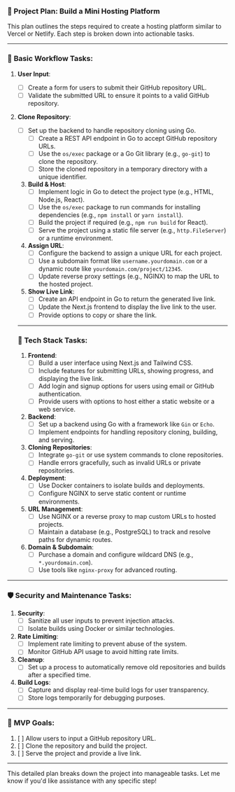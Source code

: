 ### 🚀 Project Plan: Build a Mini Hosting Platform

This plan outlines the steps required to create a hosting platform similar to Vercel or Netlify. Each step is broken down into actionable tasks.

---

### 🧠 **Basic Workflow Tasks:**

1. **User Input**:
    - [ ] Create a form for users to submit their GitHub repository URL.
    - [ ] Validate the submitted URL to ensure it points to a valid GitHub repository.

2. **Clone Repository**:
    - [ ] Set up the backend to handle repository cloning using Go.
        - [ ] Create a REST API endpoint in Go to accept GitHub repository URLs.
        - [ ] Use the `os/exec` package or a Go Git library (e.g., `go-git`) to clone the repository.
        - [ ] Store the cloned repository in a temporary directory with a unique identifier.

    3. **Build & Host**:
        - [ ] Implement logic in Go to detect the project type (e.g., HTML, Node.js, React).
        - [ ] Use the `os/exec` package to run commands for installing dependencies (e.g., `npm install` or `yarn install`).
        - [ ] Build the project if required (e.g., `npm run build` for React).
        - [ ] Serve the project using a static file server (e.g., `http.FileServer`) or a runtime environment.

    4. **Assign URL**:
        - [ ] Configure the backend to assign a unique URL for each project.
        - [ ] Use a subdomain format like `username.yourdomain.com` or a dynamic route like `yourdomain.com/project/12345`.
        - [ ] Update reverse proxy settings (e.g., NGINX) to map the URL to the hosted project.

    5. **Show Live Link**:
        - [ ] Create an API endpoint in Go to return the generated live link.
        - [ ] Update the Next.js frontend to display the live link to the user.
        - [ ] Provide options to copy or share the link.

    --- 

    ### 🔧 **Tech Stack Tasks**:

    1. **Frontend**:
        - [ ] Build a user interface using Next.js and Tailwind CSS.
        - [ ] Include features for submitting URLs, showing progress, and displaying the live link.
        - [ ] Add login and signup options for users using email or GitHub authentication.
        - [ ] Provide users with options to host either a static website or a web service.

    2. **Backend**:
        - [ ] Set up a backend using Go with a framework like `Gin` or `Echo`.
        - [ ] Implement endpoints for handling repository cloning, building, and serving.

    3. **Cloning Repositories**:
        - [ ] Integrate `go-git` or use system commands to clone repositories.
        - [ ] Handle errors gracefully, such as invalid URLs or private repositories.

    4. **Deployment**:
        - [ ] Use Docker containers to isolate builds and deployments.
        - [ ] Configure NGINX to serve static content or runtime environments.

    5. **URL Management**:
        - [ ] Use NGINX or a reverse proxy to map custom URLs to hosted projects.
        - [ ] Maintain a database (e.g., PostgreSQL) to track and resolve paths for dynamic routes.

    6. **Domain & Subdomain**:
        - [ ] Purchase a domain and configure wildcard DNS (e.g., `*.yourdomain.com`).
        - [ ] Use tools like `nginx-proxy` for advanced routing.

---

### 🛡️ **Security and Maintenance Tasks**:

1. **Security**:
    - [ ] Sanitize all user inputs to prevent injection attacks.
    - [ ] Isolate builds using Docker or similar technologies.

2. **Rate Limiting**:
    - [ ] Implement rate limiting to prevent abuse of the system.
    - [ ] Monitor GitHub API usage to avoid hitting rate limits.

3. **Cleanup**:
    - [ ] Set up a process to automatically remove old repositories and builds after a specified time.

4. **Build Logs**:
    - [ ] Capture and display real-time build logs for user transparency.
    - [ ] Store logs temporarily for debugging purposes.

---

### 🧪 **MVP Goals**:

1. [ ] Allow users to input a GitHub repository URL.
2. [ ] Clone the repository and build the project.
3. [ ] Serve the project and provide a live link.

---

This detailed plan breaks down the project into manageable tasks. Let me know if you'd like assistance with any specific step!